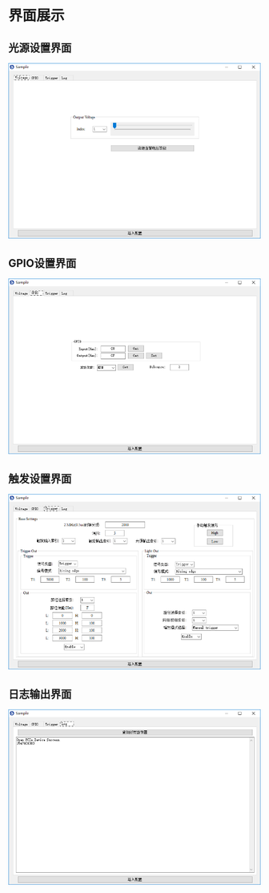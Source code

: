 # 界面展示

## 光源设置界面

![./images/Voltage.png](./images/Voltage.png)

## GPIO设置界面

![./images/GPIO.png](./images/GPIO.png)

## 触发设置界面

![./images/Trigger.png](./images/Trigger.png)

## 日志输出界面

![./images/Log.png](./images/Log.png)
